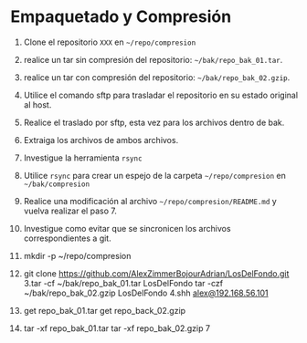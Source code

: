 # Empaquetado y Compresión

1. Clone el repositorio `XXX` en `~/repo/compresion`
2. realice un tar sin compresión del repositorio: `~/bak/repo_bak_01.tar`.
3. realice un tar con compresión del repositorio: `~/bak/repo_bak_02.gzip`.
4. Utilice el comando sftp para trasladar el repositorio en su estado original al host.
5. Realice el traslado por sftp, esta vez para los archivos dentro de bak.
6. Extraiga los archivos de ambos archivos.
7. Investigue la herramienta `rsync`
8. Utilice `rsync` para crear un espejo de la carpeta `~/repo/compresion`
  en `~/bak/compresion`
9. Realice una modificación al archivo `~/repo/compresion/README.md` y vuelva realizar el paso 7.
10. Investigue como evitar que se sincronicen los archivos correspondientes a git.


1. mkdir -p ~/repo/compresion
2. git clone https://github.com/AlexZimmerBojourAdrian/LosDelFondo.git
3.tar -cf ~/bak/repo_bak_01.tar LosDelFondo
 tar -czf ~/bak/repo_bak_02.gzip LosDelFondo
4.shh alex@192.168.56.101
5. get repo_bak_01.tar
get repo_back_02.gzip
6. tar -xf repo_bak_01.tar
tar -xf repo_bak_02.gzip
7



